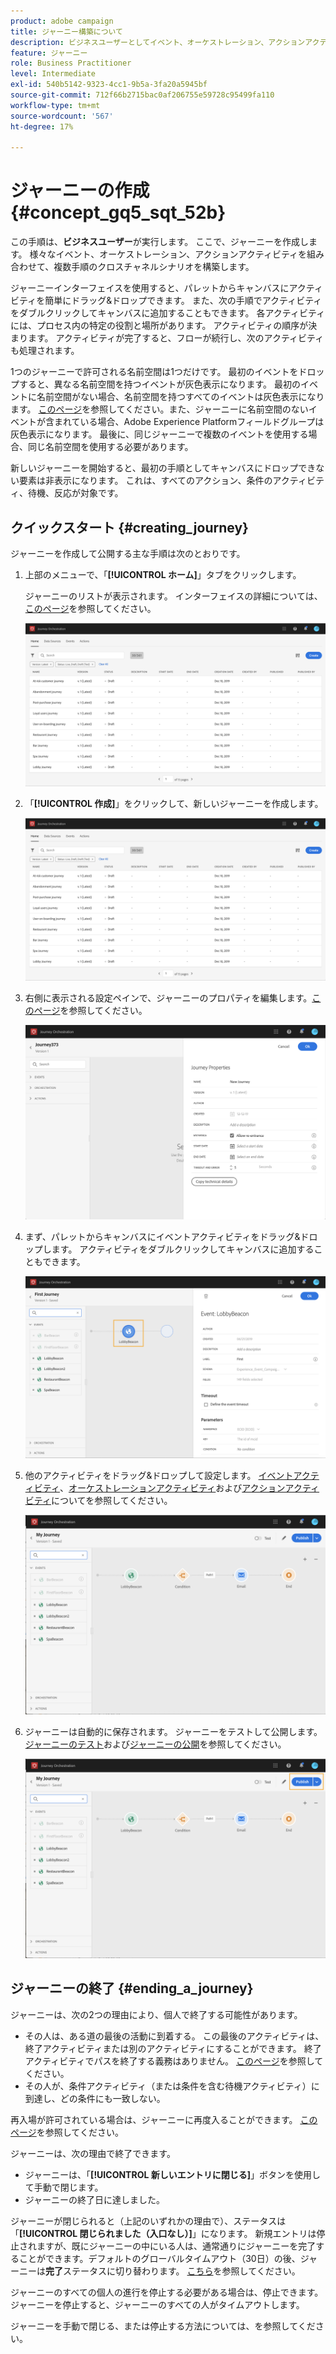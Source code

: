 ```yaml
---
product: adobe campaign
title: ジャーニー構築について
description: ビジネスユーザーとしてイベント、オーケストレーション、アクションアクティビティを組み合わせ、ジャーニーを構築する方法を学びます。
feature: ジャーニー
role: Business Practitioner
level: Intermediate
exl-id: 540b5142-9323-4cc1-9b5a-3fa20a5945bf
source-git-commit: 712f66b2715bac0af206755e59728c95499fa110
workflow-type: tm+mt
source-wordcount: '567'
ht-degree: 17%

---
```


# ジャーニーの作成 {#concept_gq5_sqt_52b}

この手順は、**ビジネスユーザー**&#x200B;が実行します。 ここで、ジャーニーを作成します。 様々なイベント、オーケストレーション、アクションアクティビティを組み合わせて、複数手順のクロスチャネルシナリオを構築します。

ジャーニーインターフェイスを使用すると、パレットからキャンバスにアクティビティを簡単にドラッグ&amp;ドロップできます。 また、次の手順でアクティビティをダブルクリックしてキャンバスに追加することもできます。 各アクティビティには、プロセス内の特定の役割と場所があります。 アクティビティの順序が決まります。 アクティビティが完了すると、フローが続行し、次のアクティビティも処理されます。

1つのジャーニーで許可される名前空間は1つだけです。 最初のイベントをドロップすると、異なる名前空間を持つイベントが灰色表示になります。 最初のイベントに名前空間がない場合、名前空間を持つすべてのイベントは灰色表示になります。 [このページ](../event/selecting-the-namespace.md)を参照してください。また、ジャーニーに名前空間のないイベントが含まれている場合、Adobe Experience Platformフィールドグループは灰色表示になります。 最後に、同じジャーニーで複数のイベントを使用する場合、同じ名前空間を使用する必要があります。

新しいジャーニーを開始すると、最初の手順としてキャンバスにドロップできない要素は非表示になります。 これは、すべてのアクション、条件のアクティビティ、待機、反応が対象です。

## クイックスタート {#creating_journey}

ジャーニーを作成して公開する主な手順は次のとおりです。

1. 上部のメニューで、「**[!UICONTROL ホーム]**」タブをクリックします。

   ジャーニーのリストが表示されます。 インターフェイスの詳細については、[このページ](../building-journeys/using-the-journey-designer.md)を参照してください。

   ![](../assets/journey30.png)

1. 「**[!UICONTROL 作成]**」をクリックして、新しいジャーニーを作成します。

   ![](../assets/journey31.png)

1. 右側に表示される設定ペインで、ジャーニーのプロパティを編集します。[このページ](../building-journeys/changing-properties.md)を参照してください。

   ![](../assets/journey32.png)

1. まず、パレットからキャンバスにイベントアクティビティをドラッグ&amp;ドロップします。 アクティビティをダブルクリックしてキャンバスに追加することもできます。

   ![](../assets/journey33.png)

1. 他のアクティビティをドラッグ&amp;ドロップして設定します。 [イベントアクティビティ](../building-journeys/event-activities.md)、[オーケストレーションアクティビティ](../building-journeys/about-orchestration-activities.md)および[アクションアクティビティ](../building-journeys/about-action-activities.md)についてを参照してください。

   ![](../assets/journey34.png)

1. ジャーニーは自動的に保存されます。 ジャーニーをテストして公開します。 [ジャーニーのテスト](../building-journeys/testing-the-journey.md)および[ジャーニーの公開](../building-journeys/publishing-the-journey.md)を参照してください。

   ![](../assets/journey36.png)

## ジャーニーの終了 {#ending_a_journey}

ジャーニーは、次の2つの理由により、個人で終了する可能性があります。

* その人は、ある道の最後の活動に到着する。 この最後のアクティビティは、終了アクティビティまたは別のアクティビティにすることができます。 終了アクティビティでパスを終了する義務はありません。 [このページ](../building-journeys/end-activity.md)を参照してください。
* その人が、条件アクティビティ（または条件を含む待機アクティビティ）に到達し、どの条件にも一致しない。

再入場が許可されている場合は、ジャーニーに再度入ることができます。 [このページ](../building-journeys/changing-properties.md)を参照してください。

ジャーニーは、次の理由で終了できます。

* ジャーニーは、「**[!UICONTROL 新しいエントリに閉じる]**」ボタンを使用して手動で閉じます。
* ジャーニーの終了日に達しました。

ジャーニーが閉じられると（上記のいずれかの理由で）、ステータスは「**[!UICONTROL 閉じられました（入口なし）]**」になります。 新規エントリは停止されますが、既にジャーニーの中にいる人は、通常通りにジャーニーを完了することができます。デフォルトのグローバルタイムアウト（30日）の後、ジャーニーは&#x200B;**完了**&#x200B;ステータスに切り替わります。 [こちら](../building-journeys/changing-properties.md#entrance)を参照してください。

ジャーニーのすべての個人の進行を停止する必要がある場合は、停止できます。 ジャーニーを停止すると、ジャーニーのすべての人がタイムアウトします。

ジャーニーを手動で閉じる、または停止する方法については、[](../building-journeys/terminating-a-journey.md)を参照してください。
